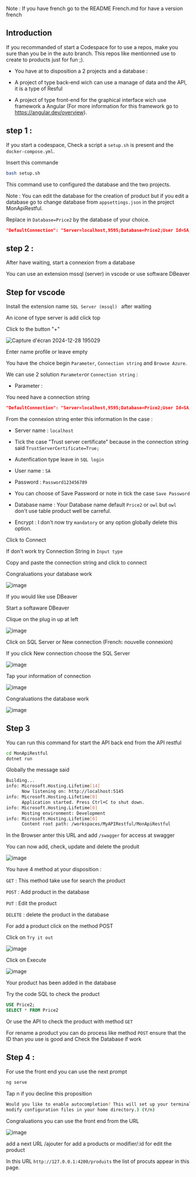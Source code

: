 Note : If you have french go to the README French.md for have a version french

## Introduction

If you recommanded of start a Codespace for to use a repos, make you sure than you be in the auto branch.
This repos like mentionned use to create to products just for fun ;).

- You have at to disposition a 2 projects and a database :

- A project of type back-end wich can use a manage of data and the API, it is a type of Resful

- A project of type front-end for the graphical interface wich use framework a Angular (For more information for this framework go to <a href="https://angular.dev/overview">https://angular.dev/overview)</a>.

## step 1 :

If you start a codespace, Check a script a ```setup.sh``` is present and the ```docker-compose.yml```.

Insert this commande

```bash
bash setup.sh
```
This command use to configured the database and the two projects.

Note : You can edit the database for the creation of product but if you edit a database go to change database from ``` appsettings.json ``` in the project MonApiRestful.

Replace in ```Database=Price2``` by the database of your choice.

```json
"DefaultConnection": "Server=localhost,9595;Database=Price2;User Id=SA;Password=Password123456789;Encrypt=True;TrustServerCertificate=True;"
```
## step 2 :

After have waiting, start a connexion from a database

You can use an extension mssql (server) in vscode or use software DBeaver

## Step for vscode

Install the extension name ```SQL Server (mssql) ``` after waiting

An icone of type server is add click top

Click to the button "+"



![Capture d'écran 2024-12-28 195029](https://github.com/user-attachments/assets/59b62f59-06f8-4d00-a972-46af31eedb30)



Enter name profile or leave empty

You have the choice begin ```Parameter```, ```Connection string``` and ```Browse Azure```.

We can use 2 solution ```Parameter```or ```Connection string``` :

- Parameter :

You need have a connection string 

``` json
"DefaultConnection": "Server=localhost,9595;Database=Price2;User Id=SA;Password=Password123456789;Encrypt=True;TrustServerCertificate=True;"
```

From the connexion string enter this information In the case :

- Server name : ``` localhost ```
  
- Tick the case "Trust server certificate" because in the connection string said ``` TrustServerCertificate=True; ```
  
- Autenfication type leave in ``` SQL login ```

- User name : ``` SA ```

- Password : ``` Password123456789 ```

- You can choose of Save Password or note in tick the case ```Save Password```

- Database name : Your Database name default ```Price2``` or ```owl``` but ```owl``` don't use table product well be carreful.

- Encrypt : I don't now try ```mandatory``` or any option globally delete this option.

Click to Connect

If don't work try Connection String in ```Input type```

Copy and paste the connection string and click to connect

Congraluations your database work

![image](https://github.com/user-attachments/assets/be3f6aff-2f2c-4d0e-b5a9-a16ff4b4804d)

If you would like use DBeaver

Start a softaware DBeaver

Clique on the plug in up at left

![image](https://github.com/user-attachments/assets/03b4def6-6318-442f-812c-8645e0628a8b)

Click on SQL Server or New connection (French: nouvelle connexion)

If you click New connection choose the SQL Server

![image](https://github.com/user-attachments/assets/fad7ef65-c52a-4f62-8783-a94c94e216f8)

Tap your information of connection

![image](https://github.com/user-attachments/assets/fdd79dcb-e05e-4f55-9a0a-ee4271c1f570)

Congraluations the database work

![image](https://github.com/user-attachments/assets/2ee85012-30d6-45c1-ad16-b3a98b80fa3f)

## Step 3

You can run this command for start the API back end from the API restful

``` bash
cd MonApiRestful
dotnet run
```

Globally the message said

``` bash
Building...
info: Microsoft.Hosting.Lifetime[14]
      Now listening on: http://localhost:5145
info: Microsoft.Hosting.Lifetime[0]
      Application started. Press Ctrl+C to shut down.
info: Microsoft.Hosting.Lifetime[0]
      Hosting environment: Development
info: Microsoft.Hosting.Lifetime[0]
      Content root path: /workspaces/MyAPIRestful/MonApiRestful

```

In the Browser anter this URL and add ```/swagger``` for access at swagger

You can now add, check, update and delete the produit 

![image](https://github.com/user-attachments/assets/54d77b95-ec08-415a-ae54-719987dc4a92)

You have 4 method at your disposition :

``` GET ``` : This method take use for search the product

``` POST ``` : Add product in the database

``` PUT ``` : Edit the product

``` DELETE ``` : delete the product in the database

For add a product click on the method POST

Click on ```Try it out ```

![image](https://github.com/user-attachments/assets/c5796513-b93c-4b05-91fc-cb9b247ef6e0)


Click on Execute 


![image](https://github.com/user-attachments/assets/790800da-655c-4662-9794-14c0aa659253)

Your product has been added in the database

Try the code SQL to check the product

``` sql
USE Price2;
SELECT * FROM Price2
```
Or use the API to check the product with method ``` GET ```

For rename a product you can do process like method ``` POST ``` ensure that the ID than you use is good and Check the Database if work

## Step 4 :

For use the front end you can use the next prompt

``` bash
ng serve
```
Tap n if you decline this proposition

``` bash
Would you like to enable autocompletion? This will set up your terminal so pressing TAB while typing Angular CLI commands will show possible options and autocomplete arguments. (Enabling autocompletion will 
modify configuration files in your home directory.) (Y/n)
```

Congraluations you can use the front end from the URL <a href="http://localhost:4200/"></a>

![image](https://github.com/user-attachments/assets/cab0fc7e-ed49-4f16-a5da-cead1bf5b72f)

add a next URL /ajouter for add a products or modifier/:id for edit the product

In this URL ``` http://127.0.0.1:4200/produits ``` the list of procuts appear in this page.















